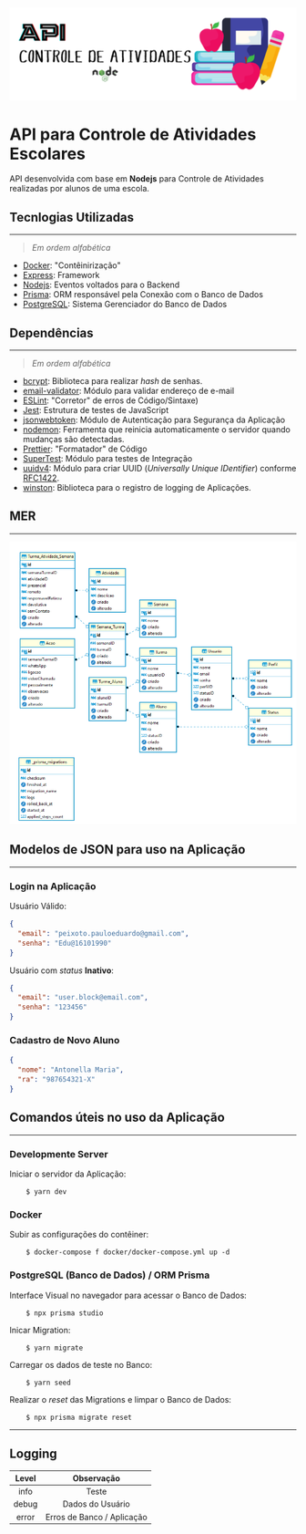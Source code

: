 ![img](https://github.com/padupe/controle_atividades_escolares/blob/Models/Readme/API.png)

# API para Controle de Atividades Escolares

API desenvolvida com base em **Nodejs** para Controle de Atividades realizadas por alunos de uma escola.

## Tecnlogias Utilizadas

---

> _Em ordem alfabética_

- [Docker](https://www.docker.com/ 'Docker'): "Contêinirização"
- [Express](https://expressjs.com/ 'Express'): Framework
- [Nodejs](https://nodejs.org/en/ 'Nodejs'): Eventos voltados para o Backend
- [Prisma](https://www.prisma.io/ 'Prisma'): ORM responsável pela Conexão com o Banco de Dados
- [PostgreSQL](https://www.postgresql.org/ 'PostgreSQL'): Sistema Gerenciador do Banco de Dados

## Dependências

---

> _Em ordem alfabética_

- [bcrypt](https://www.npmjs.com/package/bcrypt 'bcrypt'): Biblioteca para realizar _hash_ de senhas.
- [email-validator](https://www.npmjs.com/package/email-validator 'email-validator'): Módulo para validar endereço de e-mail
- [ESLint](https://eslint.org/ 'ESLint'): "Corretor" de erros de Código/Sintaxe)
- [Jest](https://jestjs.io/ 'Jest'): Estrutura de testes de JavaScript
- [jsonwebtoken](https://www.npmjs.com/package/jsonwebtoken 'jsonwebtoken'): Módulo de Autenticação para Segurança da Aplicação
- [nodemon](https://www.npmjs.com/package/nodemon 'nodemon'): Ferramenta que reinicia automaticamente o servidor quando mudanças são detectadas.
- [Prettier](https://prettier.io/ 'Prettier'): "Formatador" de Código
- [SuperTest](https://www.npmjs.com/package/supertest 'SuperTest'): Módulo para testes de Integração
- [uuidv4](https://www.npmjs.com/package/uuidv4 'uuidv4'): Módulo para criar UUID (_Universally Unique IDentifier_) conforme [RFC1422].
- [winston](https://www.npmjs.com/package/winston 'winston'): Biblioteca para o registro de logging de Aplicações.

## MER

---

![img](https://github.com/padupe/controle_atividades_escolares/blob/Routes/Readme/MER.png)

## Modelos de JSON para uso na Aplicação

---

### Login na Aplicação

Usuário Válido:

```json
{
  "email": "peixoto.pauloeduardo@gmail.com",
  "senha": "Edu@16101990"
}
```

Usuário com _status_ **Inativo**:

```json
{
  "email": "user.block@email.com",
  "senha": "123456"
}
```

### Cadastro de Novo Aluno

```json
{
  "nome": "Antonella Maria",
  "ra": "987654321-X"
}
```

## Comandos úteis no uso da Aplicação

---

### Developmente Server

Iniciar o servidor da Aplicação:

```
    $ yarn dev
```

### Docker

Subir as configurações do contêiner:

```
    $ docker-compose f docker/docker-compose.yml up -d
```

### PostgreSQL (Banco de Dados) / ORM Prisma

Interface Visual no navegador para acessar o Banco de Dados:

```
    $ npx prisma studio
```

Inicar Migration:

```
    $ yarn migrate
```

Carregar os dados de teste no Banco:

```
    $ yarn seed
```

Realizar o _reset_ das Migrations e limpar o Banco de Dados:

```
    $ npx prisma migrate reset
```

---

## Logging

| Level |         Observação         |
| :---: | :------------------------: |
| info  |           Teste            |
| debug |      Dados do Usuário      |
| error | Erros de Banco / Aplicação |

[//]: #
[rfc1422]: https://www.ietf.org/rfc/rfc4122.txt
